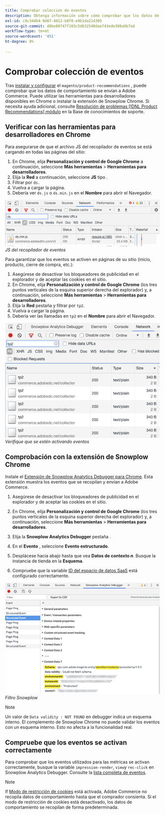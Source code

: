 ```yaml
---
title: Comprobar colección de eventos
description: Obtenga información sobre cómo comprobar que los datos de comportamiento se envían a Adobe Commerce.
exl-id: c8c34db4-9d87-4012-b8f0-e9b1da214305
source-git-commit: d8be88f47f103c5d632540dae743ede398a9b7ad
workflow-type: tm+mt
source-wordcount: '451'
ht-degree: 0%

---
```


# Comprobar colección de eventos

Tras [instalar y configurar](install-configure.md) el `magento/product-recommendations` , puede comprobar que los datos de comportamiento se envían a Adobe Commerce. Puede utilizar las herramientas para desarrolladores disponibles en Chrome o instalar la extensión de Snowplow Chrome. Si necesita ayuda adicional, consulte [Resolución de problemas [!DNL Product Recommendations] módulo](https://experienceleague.adobe.com/docs/commerce-knowledge-base/kb/troubleshooting/miscellaneous/troubleshoot-product-recommendations-module-in-magento-commerce.html) en la Base de conocimientos de soporte.

## Verificar con las herramientas para desarrolladores en Chrome

Para asegurarse de que el archivo JS del recopilador de eventos se está cargando en todas las páginas del sitio:

1. En Chrome, elija **Personalización y control de Google Chrome** a continuación, seleccione **Más herramientas** > **Herramientas para desarrolladores**.
1. Elija la **Red** a continuación, seleccione **JS** tipo .
1. Filtrar por `ds.`
1. Vuelva a cargar la página.
1. Debería ver `ds.js` o `ds.min.js` en el **Nombre** para abrir el Navegador.

![JS de recopilación de eventos](assets/filter-ds.png)
_JS del recopilador de eventos_

Para garantizar que los eventos se activen en páginas de su sitio (inicio, producto, cierre de compra, etc.):

1. Asegúrese de desactivar los bloqueadores de publicidad en el explorador y de aceptar las cookies en el sitio.
1. En Chrome, elija **Personalización y control de Google Chrome** (los tres puntos verticales de la esquina superior derecha del explorador) y, a continuación, seleccione **Más herramientas** > **Herramientas para desarrolladores**.
1. Elija la **Red** pestaña y filtrar por `tp2`.
1. Vuelva a cargar la página.
1. Debería ver las llamadas en `tp2` en el **Nombre** para abrir el Navegador.

![Activación de eventos](assets/filter-tp2.png)
_Verifique que se estén activando eventos_

## Comprobación con la extensión de Snowplow Chrome

Instale el [Extensión de Snowplow Analytics Debugger para Chrome](https://chrome.google.com/webstore/detail/snowplow-analytics-debugg/jbnlcgeengmijcghameodeaenefieedm). Esta extensión muestra los eventos que se recopilan y envían a Adobe Commerce.

1. Asegúrese de desactivar los bloqueadores de publicidad en el explorador y de aceptar las cookies en el sitio.

1. En Chrome, elija **Personalización y control de Google Chrome** (los tres puntos verticales de la esquina superior derecha del explorador) y, a continuación, seleccione **Más herramientas** > **Herramientas para desarrolladores**.

1. Elija la **Snowplow Analytics Debugger** pestaña .

1. En el **Evento** , seleccione **Evento estructurado**.

1. Desplácese hacia abajo hasta que vea **Datos de contexto _n_**. Busque la instancia de tienda en la **Esquema**.

1. Compruebe que la variable [ID del espacio de datos SaaS](https://experienceleague.adobe.com/docs/commerce-admin/config/services/saas.html) está configurado correctamente.

![Filtro Snowplow](assets/snowplow-filter.png)
_Filtro Snowplow_

>[!NOTE]
>
> Un valor de `Data validity : NOT FOUND` en debugger indica un esquema interno. El complemento de Snowplow Chrome no puede validar los eventos con un esquema interno. Esto no afecta a la funcionalidad real.

## Compruebe que los eventos se activan correctamente

Para comprobar que los eventos utilizados para las métricas se activan correctamente, busque la variable `impression-render`, `view`y `rec-click` en Snowplow Analytics Debugger. Consulte la [lista completa de eventos](https://experienceleague.adobe.com/docs/commerce-merchant-services/product-recommendations/developer/events.html).

>[!NOTE]
>
> If [Modo de restricción de cookies](https://experienceleague.adobe.com/docs/commerce-admin/start/compliance/privacy/compliance-cookie-law.html) está activada, Adobe Commerce no recopila datos de comportamiento hasta que el comprador consienta. Si el modo de restricción de cookies está desactivado, los datos de comportamiento se recopilan de forma predeterminada.

